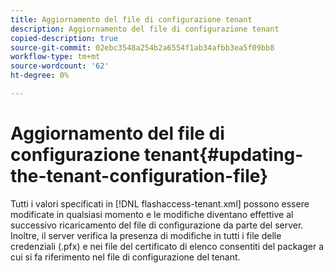 ```yaml
---
title: Aggiornamento del file di configurazione tenant
description: Aggiornamento del file di configurazione tenant
copied-description: true
source-git-commit: 02ebc3548a254b2a6554f1ab34afbb3ea5f09bb8
workflow-type: tm+mt
source-wordcount: '62'
ht-degree: 0%

---
```


# Aggiornamento del file di configurazione tenant{#updating-the-tenant-configuration-file}

Tutti i valori specificati in [!DNL flashaccess-tenant.xml] possono essere modificate in qualsiasi momento e le modifiche diventano effettive al successivo ricaricamento del file di configurazione da parte del server. Inoltre, il server verifica la presenza di modifiche in tutti i file delle credenziali (.pfx) e nei file del certificato di elenco consentiti del packager a cui si fa riferimento nel file di configurazione del tenant.
